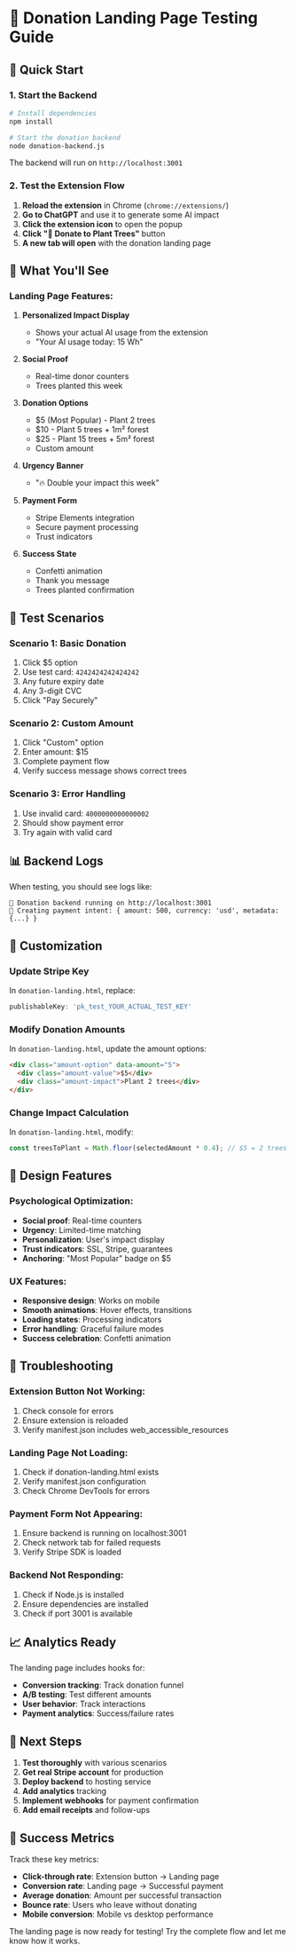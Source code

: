 # 🌱 Donation Landing Page Testing Guide

## 🚀 Quick Start

### 1. Start the Backend

```bash
# Install dependencies
npm install

# Start the donation backend
node donation-backend.js
```

The backend will run on `http://localhost:3001`

### 2. Test the Extension Flow

1. **Reload the extension** in Chrome (`chrome://extensions/`)
2. **Go to ChatGPT** and use it to generate some AI impact
3. **Click the extension icon** to open the popup
4. **Click "🌱 Donate to Plant Trees"** button
5. **A new tab will open** with the donation landing page

## 🎯 What You'll See

### **Landing Page Features:**

1. **Personalized Impact Display**
   - Shows your actual AI usage from the extension
   - "Your AI usage today: 15 Wh"

2. **Social Proof**
   - Real-time donor counters
   - Trees planted this week

3. **Donation Options**
   - $5 (Most Popular) - Plant 2 trees
   - $10 - Plant 5 trees + 1m² forest
   - $25 - Plant 15 trees + 5m² forest
   - Custom amount

4. **Urgency Banner**
   - "🔥 Double your impact this week"

5. **Payment Form**
   - Stripe Elements integration
   - Secure payment processing
   - Trust indicators

6. **Success State**
   - Confetti animation
   - Thank you message
   - Trees planted confirmation

## 🧪 Test Scenarios

### **Scenario 1: Basic Donation**
1. Click $5 option
2. Use test card: `4242424242424242`
3. Any future expiry date
4. Any 3-digit CVC
5. Click "Pay Securely"

### **Scenario 2: Custom Amount**
1. Click "Custom" option
2. Enter amount: $15
3. Complete payment flow
4. Verify success message shows correct trees

### **Scenario 3: Error Handling**
1. Use invalid card: `4000000000000002`
2. Should show payment error
3. Try again with valid card

## 📊 Backend Logs

When testing, you should see logs like:
```
🚀 Donation backend running on http://localhost:3001
🌱 Creating payment intent: { amount: 500, currency: 'usd', metadata: {...} }
```

## 🔧 Customization

### **Update Stripe Key**
In `donation-landing.html`, replace:
```javascript
publishableKey: 'pk_test_YOUR_ACTUAL_TEST_KEY'
```

### **Modify Donation Amounts**
In `donation-landing.html`, update the amount options:
```html
<div class="amount-option" data-amount="5">
  <div class="amount-value">$5</div>
  <div class="amount-impact">Plant 2 trees</div>
</div>
```

### **Change Impact Calculation**
In `donation-landing.html`, modify:
```javascript
const treesToPlant = Math.floor(selectedAmount * 0.4); // $5 = 2 trees
```

## 🎨 Design Features

### **Psychological Optimization:**
- **Social proof**: Real-time counters
- **Urgency**: Limited-time matching
- **Personalization**: User's impact display
- **Trust indicators**: SSL, Stripe, guarantees
- **Anchoring**: "Most Popular" badge on $5

### **UX Features:**
- **Responsive design**: Works on mobile
- **Smooth animations**: Hover effects, transitions
- **Loading states**: Processing indicators
- **Error handling**: Graceful failure modes
- **Success celebration**: Confetti animation

## 🐛 Troubleshooting

### **Extension Button Not Working:**
1. Check console for errors
2. Ensure extension is reloaded
3. Verify manifest.json includes web_accessible_resources

### **Landing Page Not Loading:**
1. Check if donation-landing.html exists
2. Verify manifest.json configuration
3. Check Chrome DevTools for errors

### **Payment Form Not Appearing:**
1. Ensure backend is running on localhost:3001
2. Check network tab for failed requests
3. Verify Stripe SDK is loaded

### **Backend Not Responding:**
1. Check if Node.js is installed
2. Ensure dependencies are installed
3. Check if port 3001 is available

## 📈 Analytics Ready

The landing page includes hooks for:
- **Conversion tracking**: Track donation funnel
- **A/B testing**: Test different amounts
- **User behavior**: Track interactions
- **Payment analytics**: Success/failure rates

## 🔄 Next Steps

1. **Test thoroughly** with various scenarios
2. **Get real Stripe account** for production
3. **Deploy backend** to hosting service
4. **Add analytics** tracking
5. **Implement webhooks** for payment confirmation
6. **Add email receipts** and follow-ups

## 🎯 Success Metrics

Track these key metrics:
- **Click-through rate**: Extension button → Landing page
- **Conversion rate**: Landing page → Successful payment
- **Average donation**: Amount per successful transaction
- **Bounce rate**: Users who leave without donating
- **Mobile conversion**: Mobile vs desktop performance

The landing page is now ready for testing! Try the complete flow and let me know how it works. 